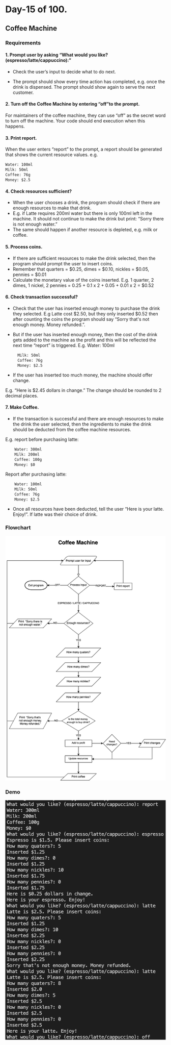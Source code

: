 # Day-15 of 100.

## Coffee Machine

### Requirements

#### 1. Prompt user by asking “​What would you like? (espresso/latte/cappuccino):”​

- Check the user’s input to decide what to do next.

- The prompt should show every time action has completed, e.g. once the drink is
dispensed. The prompt should show again to serve the next customer.

#### 2. Turn off the Coffee Machine by entering “​off”​to the prompt.

For maintainers of the coffee machine, they can use “off” as the secret word to turn off
the machine. Your code should end execution when this happens.

#### 3. Print report.

When the user enters “report” to the prompt, a report should be generated that shows the current resource values. e.g.

    Water: 100ml
    Milk: 50ml
    Coffee: 76g
    Money: $2.5

#### 4. Check resources sufficient?
- When the user chooses a drink, the program should check if there are enough resources to make that drink.
- E.g. if Latte requires 200ml water but there is only 100ml left in the machine. It should not continue to make the drink but print: “​Sorry there is not enough water.”​
- The same should happen if another resource is depleted, e.g. milk or coffee.

#### 5. Process coins.
- If there are sufficient resources to make the drink selected, then the program should prompt the user to insert coins.
- Remember that quarters = $0.25, dimes = $0.10, nickles = $0.05, pennies = $0.01
- Calculate the monetary value of the coins inserted. E.g. 1 quarter, 2 dimes, 1 nickel, 2
pennies = 0.25 + 0.1 x 2 + 0.05 + 0.01 x 2 = $0.52

#### 6. Check transaction successful?
- Check that the user has inserted enough money to purchase the drink they selected. E.g Latte cost $2.50, but they only inserted $0.52 then after counting the coins the program should say “​Sorry that's not enough money. Money refunded.​”.
- But if the user has inserted enough money, then the cost of the drink gets added to the machine as the profit and this will be reflected the next time “report” is triggered. E.g. Water: 100ml
    
        Milk: 50ml
        Coffee: 76g
        Money: $2.5

- If the user has inserted too much money, the machine should offer change.
 
E.g. “Here is $2.45 dollars in change.” The change should be rounded to 2 decimal places.

#### 7. Make Coffee.
- If the transaction is successful and there are enough resources to make the drink the user selected, then the ingredients to make the drink should be deducted from the coffee machine resources.

E.g. report before purchasing latte: 

        Water: 300ml
        Milk: 200ml
        Coffee: 100g
        Money: $0

Report after purchasing latte:

        Water: 100ml
        Milk: 50ml
        Coffee: 76g
        Money: $2.5
- Once all resources have been deducted, tell the user “Here is your latte. Enjoy!”. If latte was their choice of drink.

### Flowchart

![flowchart](Coffee%20Machine.drawio.png)

### Demo
![demo](demo.png)
